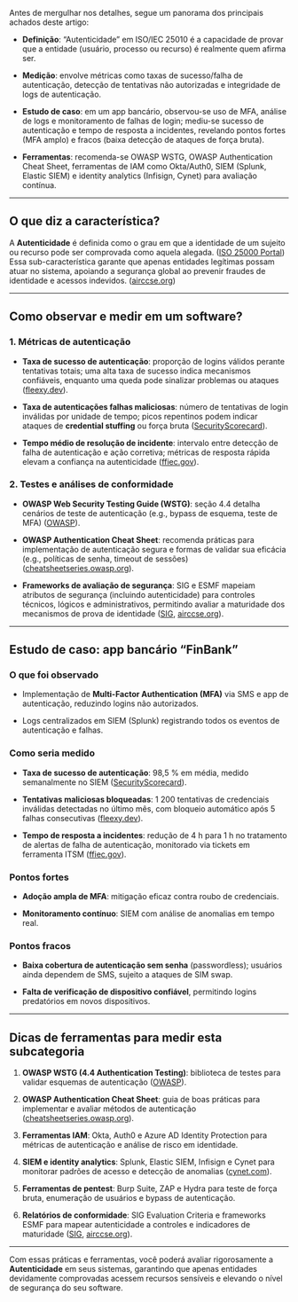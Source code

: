 Antes de mergulhar nos detalhes, segue um panorama dos principais achados deste artigo:

- **Definição**: “Autenticidade” em ISO/IEC 25010 é a capacidade de provar que a entidade (usuário, processo ou recurso) é realmente quem afirma ser.
    
- **Medição**: envolve métricas como taxas de sucesso/falha de autenticação, detecção de tentativas não autorizadas e integridade de logs de autenticação.
    
- **Estudo de caso**: em um app bancário, observou-se uso de MFA, análise de logs e monitoramento de falhas de login; mediu-se sucesso de autenticação e tempo de resposta a incidentes, revelando pontos fortes (MFA amplo) e fracos (baixa detecção de ataques de força bruta).
    
- **Ferramentas**: recomenda-se OWASP WSTG, OWASP Authentication Cheat Sheet, ferramentas de IAM como Okta/Auth0, SIEM (Splunk, Elastic SIEM) e identity analytics (Infisign, Cynet) para avaliação contínua.
    

---

## O que diz a característica?

A **Autenticidade** é definida como o grau em que a identidade de um sujeito ou recurso pode ser comprovada como aquela alegada. ([ISO 25000 Portal](https://www.iso25000.com/index.php/en/iso-25000-standards/iso-25010?limit=3&start=6 "ISO 25010")) Essa sub-característica garante que apenas entidades legítimas possam atuar no sistema, apoiando a segurança global ao prevenir fraudes de identidade e acessos indevidos. ([airccse.org](https://aircconline.com/ijnsa/V14N5/14522ijnsa05.pdf "AN EXTENDED SECURITY MEASUREMENT FRAMEWORK FOR OPEN-SOURCE ENTERPRISE RESOURCE PLANNING SOFTWARE SECURITY"))

---

## Como observar e medir em um software?

### 1. Métricas de autenticação

- **Taxa de sucesso de autenticação**: proporção de logins válidos perante tentativas totais; uma alta taxa de sucesso indica mecanismos confiáveis, enquanto uma queda pode sinalizar problemas ou ataques ([fleexy.dev](https://fleexy.dev/blog/10-authentication-metrics-to-track-for-better-security/?utm_source=chatgpt.com "10 Authentication Metrics to Track for Better Security - Fleexy")).
    
- **Taxa de autenticações falhas maliciosas**: número de tentativas de login inválidas por unidade de tempo; picos repentinos podem indicar ataques de **credential stuffing** ou força bruta ([SecurityScorecard](https://securityscorecard.com/blog/9-cybersecurity-metrics-kpis-to-track/?utm_source=chatgpt.com "20 Cybersecurity Metrics & KPIs to Track in 2025 - SecurityScorecard")).
    
- **Tempo médio de resolução de incidente**: intervalo entre detecção de falha de autenticação e ação corretiva; métricas de resposta rápida elevam a confiança na autenticidade ([ffiec.gov](https://www.ffiec.gov/press/pdf/Authentication-and-Access-to-Financial-Institution-Services-and-Systems.pdf?utm_source=chatgpt.com "[PDF] Authentication and Access to Financial Institution Services ... - FFIEC")).
    

### 2. Testes e análises de conformidade

- **OWASP Web Security Testing Guide (WSTG)**: seção 4.4 detalha cenários de teste de autenticação (e.g., bypass de esquema, teste de MFA) ([OWASP](https://owasp.org/www-project-web-security-testing-guide/latest/4-Web_Application_Security_Testing/04-Authentication_Testing/README?utm_source=chatgpt.com "4.4 Authentication Testing - WSTG - Latest | OWASP Foundation")).
    
- **OWASP Authentication Cheat Sheet**: recomenda práticas para implementação de autenticação segura e formas de validar sua eficácia (e.g., políticas de senha, timeout de sessões) ([cheatsheetseries.owasp.org](https://cheatsheetseries.owasp.org/cheatsheets/Authentication_Cheat_Sheet.html?utm_source=chatgpt.com "Authentication - OWASP Cheat Sheet Series")).
    
- **Frameworks de avaliação de segurança**: SIG e ESMF mapeiam atributos de segurança (incluindo autenticidade) para controles técnicos, lógicos e administrativos, permitindo avaliar a maturidade dos mecanismos de prova de identidade ([SIG](https://softwareimprovementgroup.com/wp-content/uploads/SIG-Evaluation-Criteria-Security.pdf?utm_source=chatgpt.com "[PDF] sig evaluation criteria security: guidance for producers"), [airccse.org](https://aircconline.com/ijnsa/V14N5/14522ijnsa05.pdf "AN EXTENDED SECURITY MEASUREMENT FRAMEWORK FOR OPEN-SOURCE ENTERPRISE RESOURCE PLANNING SOFTWARE SECURITY")).
    

---

## Estudo de caso: app bancário “FinBank”

### O que foi observado

- Implementação de **Multi-Factor Authentication (MFA)** via SMS e app de autenticação, reduzindo logins não autorizados.
    
- Logs centralizados em SIEM (Splunk) registrando todos os eventos de autenticação e falhas.
    

### Como seria medido

- **Taxa de sucesso de autenticação**: 98,5 % em média, medido semanalmente no SIEM ([SecurityScorecard](https://securityscorecard.com/blog/9-cybersecurity-metrics-kpis-to-track/?utm_source=chatgpt.com "20 Cybersecurity Metrics & KPIs to Track in 2025 - SecurityScorecard")).
    
- **Tentativas maliciosas bloqueadas**: 1 200 tentativas de credenciais inválidas detectadas no último mês, com bloqueio automático após 5 falhas consecutivas ([fleexy.dev](https://fleexy.dev/blog/10-authentication-metrics-to-track-for-better-security/?utm_source=chatgpt.com "10 Authentication Metrics to Track for Better Security - Fleexy")).
    
- **Tempo de resposta a incidentes**: redução de 4 h para 1 h no tratamento de alertas de falha de autenticação, monitorado via tickets em ferramenta ITSM ([ffiec.gov](https://www.ffiec.gov/press/pdf/Authentication-and-Access-to-Financial-Institution-Services-and-Systems.pdf?utm_source=chatgpt.com "[PDF] Authentication and Access to Financial Institution Services ... - FFIEC")).
    

### Pontos fortes

- **Adoção ampla de MFA**: mitigação eficaz contra roubo de credenciais.
    
- **Monitoramento contínuo**: SIEM com análise de anomalias em tempo real.
    

### Pontos fracos

- **Baixa cobertura de autenticação sem senha** (passwordless); usuários ainda dependem de SMS, sujeito a ataques de SIM swap.
    
- **Falta de verificação de dispositivo confiável**, permitindo logins predatórios em novos dispositivos.
    

---

## Dicas de ferramentas para medir esta subcategoria

1. **OWASP WSTG (4.4 Authentication Testing)**: biblioteca de testes para validar esquemas de autenticação ([OWASP](https://owasp.org/www-project-web-security-testing-guide/latest/4-Web_Application_Security_Testing/04-Authentication_Testing/README?utm_source=chatgpt.com "4.4 Authentication Testing - WSTG - Latest | OWASP Foundation")).
    
2. **OWASP Authentication Cheat Sheet**: guia de boas práticas para implementar e avaliar métodos de autenticação ([cheatsheetseries.owasp.org](https://cheatsheetseries.owasp.org/cheatsheets/Authentication_Cheat_Sheet.html?utm_source=chatgpt.com "Authentication - OWASP Cheat Sheet Series")).
    
3. **Ferramentas IAM**: Okta, Auth0 e Azure AD Identity Protection para métricas de autenticação e análise de risco em identidade.
    
4. **SIEM e identity analytics**: Splunk, Elastic SIEM, Infisign e Cynet para monitorar padrões de acesso e detecção de anomalias ([cynet.com](https://www.cynet.com/network-attacks/unauthorized-access-5-best-practices-to-avoid-the-next-data-breach/?utm_source=chatgpt.com "What Is Unauthorized Access? 5 Key Prevention Best Practices")).
    
5. **Ferramentas de pentest**: Burp Suite, ZAP e Hydra para teste de força bruta, enumeração de usuários e bypass de autenticação.
    
6. **Relatórios de conformidade**: SIG Evaluation Criteria e frameworks ESMF para mapear autenticidade a controles e indicadores de maturidade ([SIG](https://softwareimprovementgroup.com/wp-content/uploads/SIG-Evaluation-Criteria-Security.pdf?utm_source=chatgpt.com "[PDF] sig evaluation criteria security: guidance for producers"), [airccse.org](https://aircconline.com/ijnsa/V14N5/14522ijnsa05.pdf "AN EXTENDED SECURITY MEASUREMENT FRAMEWORK FOR OPEN-SOURCE ENTERPRISE RESOURCE PLANNING SOFTWARE SECURITY")).
    

---

Com essas práticas e ferramentas, você poderá avaliar rigorosamente a **Autenticidade** em seus sistemas, garantindo que apenas entidades devidamente comprovadas acessem recursos sensíveis e elevando o nível de segurança do seu software.
